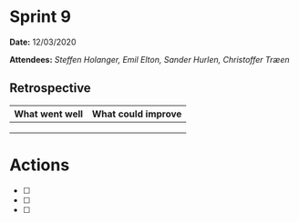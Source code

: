 
# Sprint 9

**Date:** 12/03/2020

**Attendees:** *Steffen Holanger, Emil Elton, Sander Hurlen, Christoffer Træen*

## Retrospective

| What went well                                               | What could improve                                |
| ------------------------------------------------------------ | ------------------------------------------------- |
|  |  |
|  |  |
|  |  |

# Actions

- [ ] 
- [ ] 
- [ ] 

